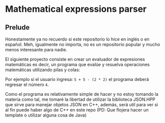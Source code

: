 # Mathematical expressions parser

## Prelude

Honestamente ya no recuerdo si este repositorio lo hice en inglés o en español.
Meh, igualmente no importa, no es un repositorio popular y mucho menos
interesante para nadie.

El siguiente proyecto consiste en crear un evaluador de expresiones matemáticas
es decir, un programa que evalúe y resuelva operaciones matemáticas
utilizando pilas y colas:

Por ejemplo si el usuario ingresa:
`5 + 5 - (2 * 2)`
el programa deberá regresar el número `4`.

Como el programa es relativamente simple de hacer y no estoy tomando la materia
como tal, me tomaré la libertad de utilizar la biblioteca JSON.HPP que sirve
para manejar objetos JSON en C++, además, será util para ver si al fin
puede haber algo de C++ en este repo (PD: Que flojera hacer un template o
utilizar alguna cosa de Java)
